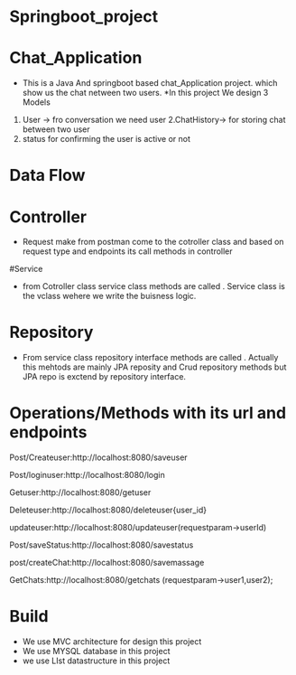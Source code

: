 # Springboot_project
# Chat_Application
* This is a Java And springboot based chat_Application project. which show us the chat netween two users.
*In this project We design 3 Models
1. User -> fro conversation we need user
2.ChatHistory-> for storing chat between two user 
3. status for confirming the user is active or not

# Data Flow

# Controller
* Request make from postman come to the cotroller class and based on request type and endpoints its call methods in controller

#Service
* from Cotroller class service class methods are called . Service class is the vclass wehere we write the buisness logic.

# Repository
* From service class repository interface methods are called . Actually this mehtods are mainly JPA reposity and Crud repository methods but JPA repo is exctend by repository interface.

# Operations/Methods with its url and endpoints

Post/Createuser:http://localhost:8080/saveuser

Post/loginuser:http://localhost:8080/login

Getuser:http://localhost:8080/getuser

Deleteuser:http://localhost:8080/deleteuser{user_id}


updateuser:http://localhost:8080/updateuser(requestparam->userId)


Post/saveStatus:http://localhost:8080/savestatus


post/createChat:http://localhost:8080/savemassage

GetChats:http://localhost:8080/getchats  (requestparam->user1,user2);


# Build
* We use MVC architecture for design this project
* We use MYSQL database in this project
* we use LIst datastructure in this project


